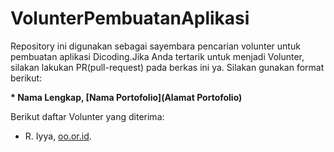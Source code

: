 # VolunterPembuatanAplikasi
Repository ini digunakan sebagai sayembara pencarian volunter untuk pembuatan aplikasi Dicoding.Jika Anda tertarik untuk menjadi Volunter, silakan lakukan PR(pull-request) pada berkas ini ya. Silakan gunakan format berikut:


**\* Nama Lengkap, [Nama Portofolio](Alamat Portofolio)**


Berikut daftar Volunter yang diterima:

* R. Iyya, [oo.or.id](https://oo.or.id).
